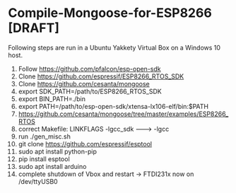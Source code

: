 # Compile-Mongoose-for-ESP8266 [DRAFT]

Following steps are run in a Ubuntu Yakkety Virtual Box on a Windows 10 host.

1. Follow https://github.com/pfalcon/esp-open-sdk
2. Clone https://github.com/espressif/ESP8266_RTOS_SDK
3. Clone https://github.com/cesanta/mongoose
4. export SDK_PATH=/path/to/ESP8266_RTOS_SDK
5. export BIN_PATH=./bin
6. export PATH=/path/to/esp-open-sdk/xtensa-lx106-elf/bin:$PATH
7. https://github.com/cesanta/mongoose/tree/master/examples/ESP8266_RTOS
8. correct Makefile: LINKFLAGS -lgcc_sdk ---> -lgcc
9. run ./gen_misc.sh 
10. git clone https://github.com/espressif/esptool
11. sudo apt install python-pip
12. pip install esptool
13. sudo apt install arduino
14. complete shutdown of Vbox and restart -> FTDI231x now on /dev/ttyUSB0
